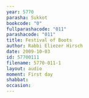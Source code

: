 ```yaml
---
year: 5770
parasha: Sukkot
bookcode: "0"
fullparashacode: "011"
parashacode: "011"
title: Festival of Boots 
author: Rabbi Eliezer Hirsch
date: 2009-10-03
id: 57700111
filename: 5770-011-1
layout: audio
moment: First day
shabbat: 
occasion: 
---
```

